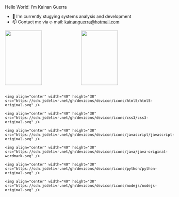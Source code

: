    Hello World! I'm Kainan Guerra

- 💾 I'm currently stugying systems analysis and development
- 📫 Contact me via e-mail: kainanguerra@hotmail.com
<head>  
    <link rel="stylesheet" href="https://cdn.jsdelivr.net/gh/devicons/devicon@v2.15.1/devicon.min.css">
</head>
<div width="100%" display="flex" justify-content="space-between">
  <a href="https://github.com/KainanGuerra"></a>
  
  <img width="49%" height="180em" align="center" src="https://github-readme-stats.vercel.app/api?username=kainanguerra&theme=dark&layout=compact&show_icons=true"/>
  <img width="49%" height="180em" align="center" src="https://github-readme-stats.vercel.app/api/top-langs/?username=kainanguerra&theme=dark&show_icons=true&layout=compact"/>
</div>
<br>
<div style="display:inline-block">
   
    <img align="center" width="40" height="30" src="https://cdn.jsdelivr.net/gh/devicons/devicon/icons/html5/html5-original.svg" />

    <img align="center" width="40" height="30" src="https://cdn.jsdelivr.net/gh/devicons/devicon/icons/css3/css3-original.svg" />
          
    <img align="center" width="40" height="30" src="https://cdn.jsdelivr.net/gh/devicons/devicon/icons/javascript/javascript-original.svg" />
          
    <img align="center" width="40" height="30"  src="https://cdn.jsdelivr.net/gh/devicons/devicon/icons/java/java-original-wordmark.svg" />
   
    <img align="center" width="40" height="30"  src="https://cdn.jsdelivr.net/gh/devicons/devicon/icons/python/python-original.svg" />
           
    <img align="center" width="40" height="30" src="https://cdn.jsdelivr.net/gh/devicons/devicon/icons/nodejs/nodejs-original.svg" />
</div>          

